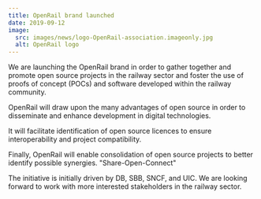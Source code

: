 ```yaml
---
title: OpenRail brand launched
date: 2019-09-12
image:
  src: images/news/logo-OpenRail-association.imageonly.jpg
  alt: OpenRail logo
---
```


We are launching the OpenRail brand in order to gather together and promote open source projects in the railway sector and foster the use of proofs of concept (POCs) and software developed within the railway community.

OpenRail will draw upon the many advantages of open source in order to disseminate and enhance development in digital technologies.

It will facilitate identification of open source licences to ensure interoperability and project compatibility.

Finally, OpenRail will enable consolidation of open source projects to better identify possible synergies. "Share-Open-Connect"

The initiative is initially driven by DB, SBB, SNCF, and UIC. We are looking forward to work with more interested stakeholders in the railway sector.
